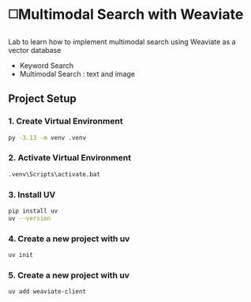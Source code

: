 

# ◻️Multimodal Search with Weaviate
Lab to learn how to implement multimodal search using Weaviate as a vector database
* Keyword Search
* Multimodal Search : text and image


## Project Setup

### 1. Create Virtual Environment
```bash
py -3.13 -m venv .venv
```

### 2. Activate Virtual Environment
```bash
.venv\Scripts\activate.bat
```

### 3. Install UV
```bash
pip install uv
uv --version
```

### 4. Create a new project with uv
```bash
uv init
```

### 5. Create a new project with uv
```bash
uv add weaviate-client
```
